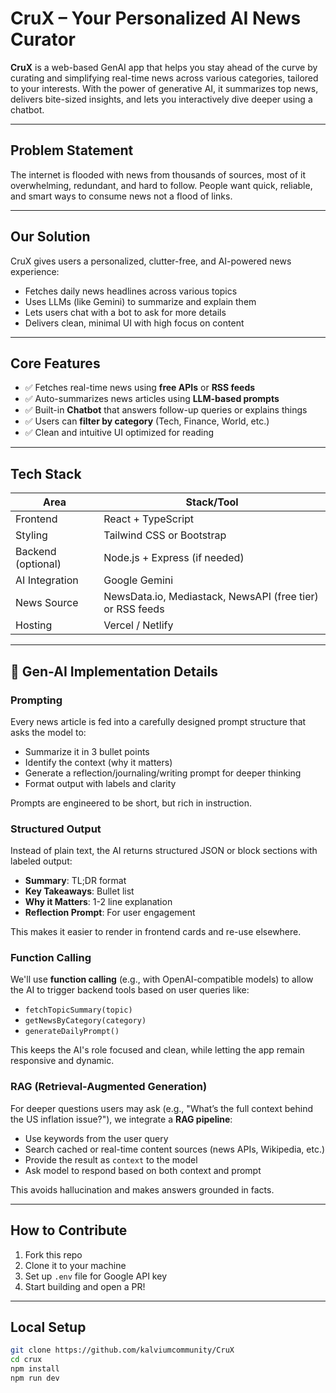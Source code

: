 # CruX – Your Personalized AI News Curator

**CruX** is a web-based GenAI app that helps you stay ahead of the curve by curating and simplifying real-time news across various categories, tailored to your interests. With the power of generative AI, it summarizes top news, delivers bite-sized insights, and lets you interactively dive deeper using a chatbot.

---

##  Problem Statement

The internet is flooded with news from thousands of sources, most of it overwhelming, redundant, and hard to follow. People want quick, reliable, and smart ways to consume news  not a flood of links.

---

##  Our Solution

CruX gives users a personalized, clutter-free, and AI-powered news experience:

- Fetches daily news headlines across various topics
- Uses LLMs (like Gemini) to summarize and explain them
- Lets users chat with a bot to ask for more details
- Delivers clean, minimal UI with high focus on content

---

##  Core Features

- ✅ Fetches real-time news using **free APIs** or **RSS feeds**
- ✅ Auto-summarizes news articles using **LLM-based prompts**
- ✅ Built-in **Chatbot** that answers follow-up queries or explains things
- ✅ Users can **filter by category** (Tech, Finance, World, etc.)
- ✅ Clean and intuitive UI optimized for reading

---

##  Tech Stack

| Area             | Stack/Tool                     |
|------------------|-------------------------------|
| Frontend         | React + TypeScript            |
| Styling          | Tailwind CSS or Bootstrap     |
| Backend (optional) | Node.js + Express (if needed)|
| AI Integration   | Google Gemini  |
| News Source      | NewsData.io, Mediastack, NewsAPI (free tier) or RSS feeds |
| Hosting          | Vercel / Netlify              |

---

## 📌 Gen-AI Implementation Details

###  Prompting

Every news article is fed into a carefully designed prompt structure that asks the model to:

- Summarize it in 3 bullet points
- Identify the context (why it matters)
- Generate a reflection/journaling/writing prompt for deeper thinking
- Format output with labels and clarity

Prompts are engineered to be short, but rich in instruction.

###  Structured Output

Instead of plain text, the AI returns structured JSON or block sections with labeled output:

- **Summary**: TL;DR format
- **Key Takeaways**: Bullet list
- **Why it Matters**: 1-2 line explanation
- **Reflection Prompt**: For user engagement

This makes it easier to render in frontend cards and re-use elsewhere.

###  Function Calling

We'll use **function calling** (e.g., with OpenAI-compatible models) to allow the AI to trigger backend tools based on user queries like:

- `fetchTopicSummary(topic)`
- `getNewsByCategory(category)`
- `generateDailyPrompt()`

This keeps the AI's role focused and clean, while letting the app remain responsive and dynamic.

###  RAG (Retrieval-Augmented Generation)

For deeper questions users may ask (e.g., "What’s the full context behind the US inflation issue?"), we integrate a **RAG pipeline**:

- Use keywords from the user query
- Search cached or real-time content sources (news APIs, Wikipedia, etc.)
- Provide the result as `context` to the model
- Ask model to respond based on both context and prompt

This avoids hallucination and makes answers grounded in facts.

---

##  How to Contribute

1. Fork this repo
2. Clone it to your machine
3. Set up `.env` file for Google API key
4. Start building and open a PR!

---

##  Local Setup

```bash
git clone https://github.com/kalviumcommunity/CruX
cd crux
npm install
npm run dev
